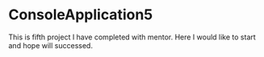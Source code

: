 # ConsoleApplication5
This is fifth project I have completed with mentor.
Here I would like to start and hope will successed.
